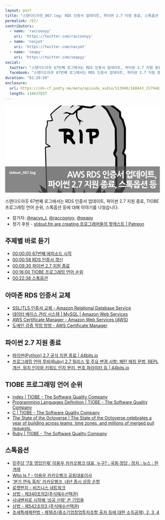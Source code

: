```yaml
---
layout: post
title: "스탠다드아웃_067.log: RDS 인증서 업데이트, 파이썬 2.7 지원 종료, 스톡옵션 등"
permalink: /67/
contributors:
  - name: 'raccoonyy'
    uri: 'https://twitter.com/raccoonyy'
  - name: 'nacyot'
    uri: 'https://twitter.com/nacyot'
  - name: 'seapy'
    uri: 'https://twitter.com/seapyy'
social:
  twitter: "스탠다드아웃 67번째 로그에서는 RDS 인증서 업데이트, 파이썬 2.7 지원 종료, 스톡옵션 등에 대해서 이야기를 나눴습니다."
  facebook: "스탠다드아웃 67번째 로그에서는 RDS 인증서 업데이트, 파이썬 2.7 지원 종료, 스톡옵션 등에 대해서 이야기를 나눴습니다."
duration: "01:20:59"
enclosure:
  url: https://cdn-cf.podty.me/meta/episode_audio/513940/188843_1579482592654.mp3
  length: 116637037
---
```


![](https://github.com/44bits/stdout.fm/raw/master/_posts/images/stdout_067-log.png)

스탠다드아웃 67번째 로그에서는 RDS 인증서 업데이트, 파이썬 2.7 지원 종료, TIOBE 프로그래밍 언어 순위, 스톡옵션 등에 대해 이야기를 나눴습니다.

* 참가자: [@nacyo_t][nac], [@raccoonyy][rac], [@seapy][sea]
* 정기 후원 - [stdout.fm are creating 프로그래머들의 팟캐스트 \| Patreon](https://www.patreon.com/stdoutfm)

[nac]: https://twitter.com/nacyo_t
[rac]: https://twitter.com/raccoonyy
[sea]: https://twitter.com/seapy

## 주제별 바로 듣기
* <a href="#" onclick="jumpPlayer(0.0); return false;">00:00:00 67번째 에피소드 시작</a>
* <a href="#" onclick="jumpPlayer(58.0); return false;">00:00:58 RDS 인증서 갱신</a>
* <a href="#" onclick="jumpPlayer(570.0); return false;">00:09:30 파이썬 2.7 지원 종료 </a>
* <a href="#" onclick="jumpPlayer(960.0); return false;">00:16:00 TIOBE 프로그래밍 언어 순위</a>
* <a href="#" onclick="jumpPlayer(1358.0); return false;">00:22:38 스톡옵션</a>

## 아마존 RDS 인증서 교체
* [SSL/TLS 인증서 교체 - Amazon Relational Database Service](https://docs.aws.amazon.com/ko_kr/AmazonRDS/latest/UserGuide/UsingWithRDS.SSL-certificate-rotation.html)
* [데이터 베이스 관리 시스템 \| MySQL \| Amazon Web Services](https://aws.amazon.com/ko/rds/aurora/)
* [AWS Certificate Manager - Amazon Web Services (AWS)](https://aws.amazon.com/certificate-manager/)
* [도메인 검증 작업 방법 - AWS Certificate Manager](https://docs.aws.amazon.com/ko_kr/acm/latest/userguide/how-domain-validation-works.html)

## 파이썬 2.7 지원 종료
* [파이썬(Python) 2.7 공식 지원 종료 \| 44bits.io](https://www.44bits.io/ko/post/news--python-2-7-retired)
* [프로그래밍 언어 루비(Ruby) 2.7 릴리스 및 주요 변경 사항: 패턴 매칭 문법, REPL 개선, 위치 인자와 키워드 인자 분리, 번호 파라미터 등 \| 44bits.io](https://www.44bits.io/ko/post/news--ruby-2-7-released)

## TIOBE 프로그래밍 언어 순위
* [index \| TIOBE - The Software Quality Company](https://www.tiobe.com/tiobe-index/)
* [Programming Languages Definition \| TIOBE - The Software Quality Company](https://www.tiobe.com/tiobe-index/programming-languages-definition/)
* [C \| TIOBE - The Software Quality Company](https://www.tiobe.com/tiobe-index/c/)
* [The State of the Octoverse \| The State of the Octoverse celebrates a year of building across teams, time zones, and millions of merged pull requests.](https://octoverse.github.com/)
* [Ruby \| TIOBE - The Software Quality Company](https://www.tiobe.com/tiobe-index/ruby/)

## 스톡옵션
* [민주당 ‘7호 영입인재’ 이용우 카카오뱅크 대표, 누구? : 국회·정당 : 정치 : 뉴스 : 한겨레](http://www.hani.co.kr/arti/politics/assembly/924088.html)
* [Who Is ? - 이용우 카카오뱅크 공동대표이사](http://www.businesspost.co.kr/BP?command=article_view&num=96508)
* ['분기 연속 흑자' 카카오뱅크, 내년 증시 상장 순항](http://news.bizwatch.co.kr/article/finance/2019/08/22/0022)
* [로켓펀치 - 비즈니스 네트워크](https://www.rocketpunch.com/)
* [상법 - 제340조의2(주식매수선택권)](http://law.go.kr/%EB%B2%95%EB%A0%B9/%EC%83%81%EB%B2%95/%EC%A0%9C340%EC%A1%B0%EC%9D%982)
* [사내벤처로 시작해 ‘성공 신화’ 쓴 기업들](http://magazine.hankyung.com/business/apps/news?popup=0&nid=01&c1=1001&nkey=2017020601106000151&mode=sub_view)
* [상법 - 제542조의3 (주식매수선택권)](https://glaw.scourt.go.kr/wsjo/lawod/sjo192.do?lawodNm=%EC%83%81%EB%B2%95&jomunNo=542&jomunGajiNo=3)
* [조세특례제한법 - 제16조(중소기업창업투자조합 출자 등에 대한 소득공제), 2, 3 ,4](http://www.law.go.kr/%EB%B2%95%EB%A0%B9/%EC%A1%B0%EC%84%B8%ED%8A%B9%EB%A1%80%EC%A0%9C%ED%95%9C%EB%B2%95/%2820200101,16835,20191231%29/%EC%A0%9C16%EC%A1%B0)
